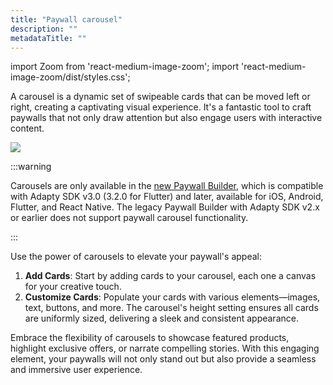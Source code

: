 ```yaml
---
title: "Paywall carousel"
description: ""
metadataTitle: ""
---
```


import Zoom from 'react-medium-image-zoom';
import 'react-medium-image-zoom/dist/styles.css';

A carousel is a dynamic set of swipeable cards that can be moved left or right, creating a captivating visual experience. It's a fantastic tool to craft paywalls that not only draw attention but also engage users with interactive content.


<Zoom>
  <img src={require('./img/81eaa26-PB_carousel.gif').default}
  style={{
    border: 'none', /* border width and color */
    width: '200px', /* image width */
    display: 'block', /* for alignment */
    margin: '0 auto' /* center alignment */
  }}
/>
</Zoom>

:::warning

Carousels are only available in the [new Paywall Builder](adapty-paywall-builder), which is compatible with Adapty SDK v3.0 (3.2.0 for Flutter) and later, available for iOS, Android, Flutter, and React Native. The legacy Paywall Builder with Adapty SDK v2.x or earlier does not support paywall carousel functionality.

:::

Use the power of carousels to elevate your paywall's appeal:

1. **Add Cards**: Start by adding cards to your carousel, each one a canvas for your creative touch.
2. **Customize Cards**: Populate your cards with various elements—images, text, buttons, and more. The carousel's height setting ensures all cards are uniformly sized, delivering a sleek and consistent appearance.

Embrace the flexibility of carousels to showcase featured products, highlight exclusive offers, or narrate compelling stories. With this engaging element, your paywalls will not only stand out but also provide a seamless and immersive user experience.